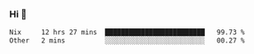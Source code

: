 ### Hi 👋

<!--START_SECTION:waka-->

```txt
Nix     12 hrs 27 mins  █████████████████████████   99.73 %
Other   2 mins          ░░░░░░░░░░░░░░░░░░░░░░░░░   00.27 %
```

<!--END_SECTION:waka-->
